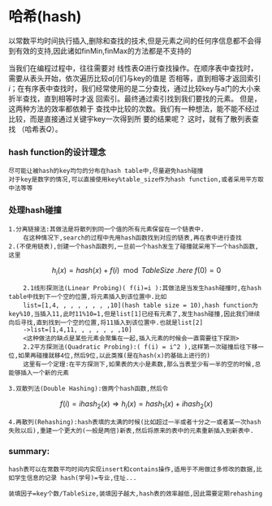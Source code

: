 # 哈希(hash)
以常数平均时间执行插入,删除和查找的技术,但是元素之间的任何序信息都不会得到有效的支持,因此诸如finMin,finMax的方法都是不支持的

当我们在编程过程中，往往需要对 线性表$Q$进行查找操作。在顺序表中查找时，需要从表头开始，依次遍历比较$a[i]$们与key的值是 否相等，直到相等才返回索引$i$；在有序表中查找时，我们经常使用的是二分查找，通过比较key与a门的大小来折半查找，直到相等时才返 回索引。最终通过索引找到我们要找的元素。 但是，这两种方法的效率都依赖于 查找中比较的次数。我们有一种想法，能不能不经过比较，而是直接通过关键宇key一次得到所 要的结果呢？ 这时，就有了散列表查找 （哈希表$Q$）。

### hash function的设计理念
    尽可能让被hash的key均匀的分布在hash table中,尽量避免hash碰撞
    对于key是数字的情况,可以直接使用key%table_size作为hash function,或者采用平方取中法等等

### 处理hash碰撞
    1.分离链接法:其做法是将散列到同一个值的所有元素保留在一个链表中.    
        在这种情况下,search的过程中先用hash函数找到对应的链表,再在表中进行查找
    2.(不使用链表),创建一个hash函数列,一旦前一个hash发生了碰撞就采用下一个hash函数,这里
$$h_i(x)=hash(x)+f(i) \mod TableSize\;.here\;f(0)=0 $$
        
        2.1线形探测法(Linear Probing)( f(i)=i ):其做法是当发生hash碰撞时,在hash table中找到下一个空的位置,将元素插入到该位置中.比如
        list=[1,4, , , , , , , ,10](hash table size = 10),hash function为key%10,当插入11,此时11%10=1,但是list[1]已经有元素了,发生hash碰撞,因此我们继续向后寻找,直到找到一个空的位置,将11插入到该位置中.也就是list[2]
        ->list=[1,4,11, , , , , , ,10]
        <这种做法的缺点是某些元素会聚集在一起,插入元素的时候会一直需要往下探测>
        2.2平方探测法(Quadratic Probing):( f(i) = i^2 ),这样第一次碰撞后往下移一位,如果再碰撞就移4位,然后9位,以此类推(是在hash(x)的基础上进行的)
        这里有一个定理:在平方探测下,如果表的大小是素数,那么当表至少有一半的空的时候,总能够插入一个新的元素

    3.双散列法(Double Hashing):做两个hash函数,然后令
    
$$f(i) = ihash_2(x)\Rightarrow h_i(x)=hash_1(x)+ihash_2(x)$$
    
    4.再散列(Rehashing):hash表填的太满的时候(比如超过一半或者十分之一或者某一次hash失败以后),重建一个更大的(一般是两倍)新表,然后将原来的表中的元素重新插入到新表中.

### summary:
    hash表可以在常数平均时间内实现insert和contains操作,适用于不用做过多修改的数据,比如学生信息的记录 hash(学号)=专业,住址...

    装填因子=key个数/TableSize,装填因子越大,hash表的效率越低,因此需要定期rehashing
    
        
    
        




